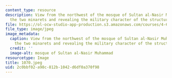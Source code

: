 ```yaml
---
content_type: resource
description: View from the northwest of the mosque of Sultan al-Nasir Muhammad showing
  the two minarets and revealing the military character of the structure.
file: https://ol-ocw-studio-app-production.s3.amazonaws.com/courses/4-615-the-architecture-of-cairo-spring-2002/2c0bbf02a98c812b1042d6df0a370f98_1070.jpeg
file_type: image/jpeg
image_metadata:
  caption: View from the northwest of the mosque of Sultan al-Nasir Muhammad showing
    the two minarets and revealing the military character of the structure.
  credit: ''
  image-alt: mosque of Sultan al-Nasir Muhammad
resourcetype: Image
title: 1070.jpeg
uid: 2c0bbf02-a98c-812b-1042-d6df0a370f98
---
```

